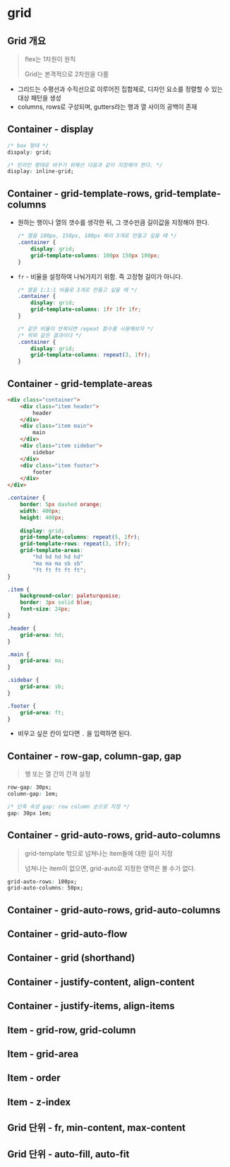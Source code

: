 # grid



## Grid 개요

> flex는 1차원이 원칙
>
> Grid는 본격적으로 2차원을 다룸

- 그리드는 수평선과 수직선으로 이루어진 집합체로, 디자인 요소를 정렬할 수 있는 대상 패턴을 생성
- columns, rows로 구성되며, gutters라는 행과 열 사이의 공백이 존재



## Container - display

```css
/* box 형태 */
dispaly: grid;

/* 인라인 형태로 바꾸기 위해선 다음과 같이 지정해야 한다. */
display: inline-grid;
```



## Container - grid-template-rows, grid-template-columns

- 원하는 행이나 열의 갯수를 생각한 뒤, 그 갯수만큼 길이값을 지정해야 한다.

  ```css
  /* 열을 100px, 150px, 100px 짜리 3개로 만들고 싶을 때 */
  .container {
      display: grid;
      grid-template-columns: 100px 150px 100px;
  }
  ```

- `fr` - 비율을 설정하여 나눠가지기 위함. 즉 고정형 길이가 아니다.

  ```css
  /* 열을 1:1:1 비율로 3개로 만들고 싶을 때 */
  .container {
      display: grid;
      grid-template-columns: 1fr 1fr 1fr;
  }
  
  /* 같은 비율이 반복되면 repeat 함수를 사용해보자 */
  /* 위와 같은 결과이다 */
  .container {
      display: grid;
      grid-template-columns: repeat(3, 1fr);
  }
  ```

  

## Container - grid-template-areas

```html
<div class="container">
    <div class="item header">
        header
    </div>
    <div class="item main">
        main
    </div>
    <div class="item sidebar">
        sidebar
    </div>
    <div class="item footer">
        footer
    </div>
</div>
```

```css
.container {
    border: 5px dashed orange;
    width: 400px;
    height: 400px;
    
    display: grid;
    grid-template-columns: repeat(5, 1fr);
    grid-template-rows: repeat(3, 1fr);
    grid-template-areas:
        "hd hd hd hd hd"
        "ma ma ma sb sb"
        "ft ft ft ft ft";
}

.item {
    background-color: paleturquoise;
    border: 3px solid blue;
    font-size: 24px;
}

.header {
    grid-area: hd;
}

.main {
    grid-area: ma;
}

.sidebar {
    grid-area: sb;
}

.footer {
    grid-area: ft;
}
```

- 비우고 싶은 칸이 있다면 `.` 을 입력하면 된다.



## Container - row-gap, column-gap, gap

> 행 또는 열 간의 간격 설정

```css
row-gap: 30px;
column-gap: 1em;

/* 단축 속성 gap: row column 순으로 지정 */
gap: 30px 1em;
```



## Container - grid-auto-rows, grid-auto-columns

> grid-template 밖으로 넘쳐나는 item들에 대한 길이 지정
>
> 넘쳐나는 item이 없으면, grid-auto로 지정한 영역은 볼 수가 없다.

```css
grid-auto-rows: 100px;
grid-auto-columns: 50px;
```



## Container - grid-auto-rows, grid-auto-columns



## Container - grid-auto-flow



## Container - grid (shorthand)



## Container - justify-content, align-content



## Container - justify-items, align-items



## Item - grid-row, grid-column



## Item - grid-area



## Item - order



## Item - z-index



## Grid 단위 - fr, min-content, max-content



## Grid 단위 - auto-fill, auto-fit



